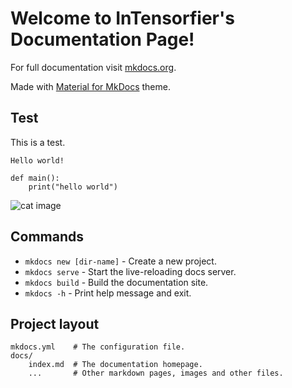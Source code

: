 # Welcome to InTensorfier's Documentation Page!

For full documentation visit [mkdocs.org](https://www.mkdocs.org).

Made with [Material for MkDocs](https://squidfunk.github.io/mkdocs-material/) theme.

## Test

This is a test. 


```{python}
Hello world!

def main():
    print("hello world")
```

![cat image](https://images.unsplash.com/photo-1615796153287-98eacf0abb13?ixlib=rb-4.0.3&ixid=M3wxMjA3fDB8MHxwaG90by1wYWdlfHx8fGVufDB8fHx8fA%3D%3D&auto=format&fit=crop&w=687&q=80)
## Commands

* `mkdocs new [dir-name]` - Create a new project.
* `mkdocs serve` - Start the live-reloading docs server.
* `mkdocs build` - Build the documentation site.
* `mkdocs -h` - Print help message and exit.

## Project layout

    mkdocs.yml    # The configuration file.
    docs/
        index.md  # The documentation homepage.
        ...       # Other markdown pages, images and other files.
